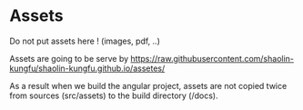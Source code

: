 # Assets

Do not put assets here !
(images, pdf, ..)

Assets are going to be serve by https://raw.githubusercontent.com/shaolin-kungfu/shaolin-kungfu.github.io/assetes/

As a result when we build the angular project, assets are not copied twice from sources (src/assets) to the build directory (/docs).